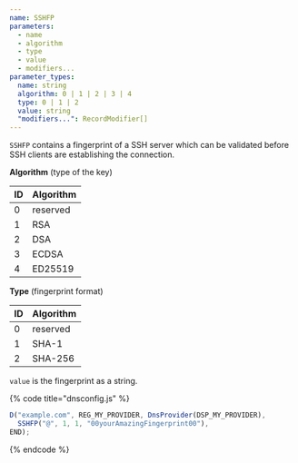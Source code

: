 ```yaml
---
name: SSHFP
parameters:
  - name
  - algorithm
  - type
  - value
  - modifiers...
parameter_types:
  name: string
  algorithm: 0 | 1 | 2 | 3 | 4
  type: 0 | 1 | 2
  value: string
  "modifiers...": RecordModifier[]
---
```


`SSHFP` contains a fingerprint of a SSH server which can be validated before SSH clients are establishing the connection.

**Algorithm** (type of the key)

| ID | Algorithm |
|----|-----------|
| 0  | reserved  |
| 1  | RSA       |
| 2  | DSA       |
| 3  | ECDSA     |
| 4  | ED25519   |

**Type** (fingerprint format)

| ID | Algorithm |
|----|-----------|
| 0  | reserved  |
| 1  | SHA-1     |
| 2  | SHA-256   |

`value` is the fingerprint as a string.

{% code title="dnsconfig.js" %}
```javascript
D("example.com", REG_MY_PROVIDER, DnsProvider(DSP_MY_PROVIDER),
  SSHFP("@", 1, 1, "00yourAmazingFingerprint00"),
END);
```
{% endcode %}
